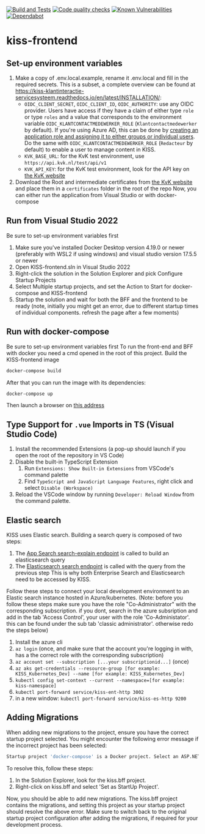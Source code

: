 [![Build and Tests](https://github.com/Klantinteractie-Servicesysteem/KISS-frontend/actions/workflows/docker-image.yaml/badge.svg)](https://github.com/Klantinteractie-Servicesysteem/KISS-frontend/actions?query=workflow%3ADocker+CI+)
[![Code quality checks](https://github.com/Klantinteractie-Servicesysteem/KISS-frontend/actions/workflows/linter.yml/badge.svg)](https://github.com/Klantinteractie-Servicesysteem/KISS-frontend/actions?query=workflow%3A+code+quality+checks)
[![Known Vulnerabilities](https://snyk.io/test/github/Klantinteractie-Servicesysteem/KISS-frontend/badge.svg)](https://snyk.io/test/github/Klantinteractie-Servicesysteem/KISS-frontend)
[![Dependabot](https://img.shields.io/badge/dependabot-025E8C?style=for-the-badge&logo=dependabot&logoColor=white)](https://github.com/Klantinteractie-Servicesysteem/KISS-frontend/pulls?q=is%3Apr+author%3Aapp%2Fdependabot)
# kiss-frontend

## Set-up environment variables
1. Make a copy of .env.local.example, rename it .env.local and fill in the required secrets. This is a subset, a complete overview can be found at https://kiss-klantinteractie-servicesysteem.readthedocs.io/en/latest/INSTALLATION/:  
   - `OIDC_CLIENT_SECRET`, `OIDC_CLIENT_ID`, `OIDC_AUTHORITY`: use any OIDC provider. Users have access if they have a claim of either type `role` or type `roles` and a value that corresponds to the environment variable `OIDC_KLANTCONTACTMEDEWERKER_ROLE` (`Klantcontactmedewerker` by default). If you're using Azure AD, this can be done by [creating an application role and assigning it to either groups or individual users](https://learn.microsoft.com/en-us/azure/active-directory/develop/howto-add-app-roles-in-azure-ad-apps). Do the same with `OIDC_KLANTCONTACTMEDEWERKER_ROLE` (`Redacteur` by default) to enable a user to manage content in KISS.
   - `KVK_BASE_URL`: for the KvK test environment, use `https://api.kvk.nl/test/api/v1` 
   - `KVK_API_KEY`: for the KvK test environment, look for the API key on [the KvK website](https://developers.kvk.nl/documentation/testing)
2. Download the Root and intermediate certificates from [the KvK website](https://developers.kvk.nl/documentation/install-tls-certificate#download-certificates) and place them in a `certificates` folder in the root of the repo
Now, you can either run the application from Visual Studio or with docker-compose

## Run from Visual Studio 2022 
Be sure to set-up environment variables first
1. Make sure you've installed Docker Desktop version 4.19.0 or newer (preferably with WSL2 if using windows) and visual studio version 17.5.5 or newer
2. Open KISS-frontend.sln in Visual Studio 2022
3. Right-click the solution in the Solution Explorer and pick Configure Startup Projects
4. Select Multiple startup projects, and set the Action to Start for docker-compose and KISS-frontend
5. Startup the solution and wait for both the BFF and the frontend to be ready (note, initially you might get an error, due to different startup times of individual components. refresh the page after a few moments)

## Run with docker-compose
Be sure to set-up environment variables first
To run the front-end and BFF with docker you need a cmd opened in the root of this project.
Build the KISS-frontend image
```sh
docker-compose build
```
After that you can run the image with its dependencies: 
```sh
docker-compose up
```
Then launch a browser on [this address](http://localhost:7231)

## Type Support for `.vue` Imports in TS (Visual Studio Code)
1. Install the recommended Extensions (a pop-up should launch if you open the root of the repository in VS Code)
1. Disable the built-in TypeScript Extension
    1) Run `Extensions: Show Built-in Extensions` from VSCode's command palette
    2) Find `TypeScript and JavaScript Language Features`, right click and select `Disable (Workspace)`
1. Reload the VSCode window by running `Developer: Reload Window` from the command palette.

## Elastic search
KISS uses Elastic search. Building a search query is composed of two steps:
1. The [App Search search-explain endpoint](https://www.elastic.co/guide/en/app-search/current/search-explain.html) is called to build an elasticsearch query
1. The [Elasticsearch search endpoint](https://www.elastic.co/guide/en/elasticsearch/reference/current/search-search.html) is called with the query from the previous step
This is why both Enterprise Search and Elasticsearch need to be accessed by KISS.

Follow these steps to connect your local development environment to an Elastic search instance hosted in Azure/kubernetes. 
(Note: before you follow these steps make sure you have the role "Co-Administrator" with the corresponding subscription. if you dont, search in the azure subsription and add in the tab 'Access Control', your user with the role 'Co-Administator'. this can be found under the sub tab 'classic administrator'. otherwise redo the steps below)
1. Install the azure cli
1. `az login` (once, and make sure that the account you're logging in with, has a the correct role with the corresponding subscription)
1. `az account set --subscription [...your subscriptionid...]` (once)
1. `az aks get-credentials --resource-group [for example: KISS_Kubernetes_Dev] --name [for example: KISS_Kubernetes_Dev]`
1. `kubectl config set-context --current --namespace=[for example: kiss-namespace]`
1. `kubectl port-forward service/kiss-ent-http 3002`
1. in a new window: `kubectl port-forward service/kiss-es-http 9200`

## Adding Migrations
When adding new migrations to the project, ensure you have the correct startup project selected.
You might encounter the following error message if the incorrect project has been selected:
```sh
Startup project 'docker-compose' is a Docker project. Select an ASP.NET Core Web Application as your startup project and try again.
```
To resolve this, follow these steps:
1. In the Solution Explorer, look for the kiss.bff project.
1. Right-click on kiss.bff and select 'Set as StartUp Project'.

Now, you should be able to add new migrations. The kiss.bff project contains the migrations, and setting this project as your startup project should resolve the above error.
Make sure to switch back to the original startup project configuration after adding the migrations, if required for your development process.
